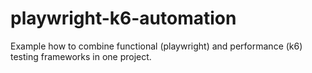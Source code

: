 # playwright-k6-automation
Example how to combine functional (playwright) and performance (k6) testing frameworks in one project.

